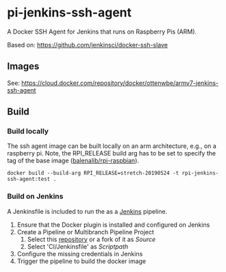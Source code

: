 # pi-jenkins-ssh-agent
A Docker SSH Agent for Jenkins that runs on Raspberry Pis (ARM).

Based on:
https://github.com/jenkinsci/docker-ssh-slave

## Images

See: https://cloud.docker.com/repository/docker/ottenwbe/armv7-jenkins-ssh-agent

## Build

### Build locally

The ssh agent image can be built locally on an arm architecture, e.g., on a raspberry pi.
Note, the RPI_RELEASE build arg has to be set to specify the tag of the base image ([balenalib/rpi-raspbian](https://hub.docker.com/r/balenalib/rpi-raspbian)).

```
docker build --build-arg RPI_RELEASE=stretch-20190524 -t rpi-jenkins-ssh-agent:test .
```

### Build on Jenkins

A Jenkinsfile is included to run the as a [Jenkins](https://jenkins.io/) pipeline.

1. Ensure that the Docker plugin is installed and configured on Jenkins
1. Create a Pipeline or Multibranch Pipeline Project
    1. Select this [repository](https://github.com/ottenwbe/pi-jenkins-ssh-agent) or a fork of it as _Source_
    1. Select 'CI/Jenkinsfile' as _Scriptpath_
1. Configure the missing credentials in Jenkins
1. Trigger the pipeline to build the docker image
